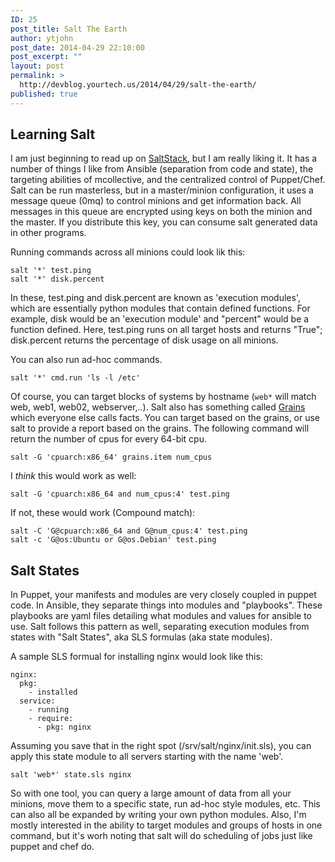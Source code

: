 ```yaml
---
ID: 25
post_title: Salt The Earth
author: ytjohn
post_date: 2014-04-29 22:10:00
post_excerpt: ""
layout: post
permalink: >
  http://devblog.yourtech.us/2014/04/29/salt-the-earth/
published: true
---
```

<h2>Learning Salt</h2>
<p>I am just beginning to read up on <a href="http://docs.saltstack.com/en/latest/topics/tutorials/walkthrough.html">SaltStack</a>, but I am really liking it. It has a number of things I like from Ansible (separation from code and state), the targeting abilities of mcollective, and the centralized control of Puppet/Chef. Salt can be run masterless, but in a master/minion configuration, it uses a message queue (0mq) to control minions and get information back. All messages in this queue are encrypted using keys on both the minion and the master. If you distribute this key, you can consume salt generated data in other programs.</p>
<p>Running commands across all minions could look lik this:</p>
<pre><code>salt '*' test.ping
salt '*' disk.percent
</code></pre>
<p>In these, test.ping and disk.percent are known as 'execution modules', which are essentially python modules that contain defined functions. For example, disk would be an 'execution module' and "percent" would be a function defined. Here, test.ping runs on all target hosts and returns "True"; disk.percent returns the percentage of disk usage on all minions.</p>
<p>You can also run ad-hoc commands.</p>
<pre><code>salt '*' cmd.run 'ls -l /etc'
</code></pre>
<p>Of course, you can target blocks of systems by hostname (<code>web*</code> will match web, web1, web02, webserver,..). Salt also has something called <a href="http://docs.saltstack.com/en/latest/topics/targeting/grains.html">Grains</a> which everyone else calls facts. You can target based on the grains, or use salt to provide a report based on the grains. The following command will return the number of cpus for every 64-bit cpu.</p>
<pre><code>salt -G 'cpuarch:x86_64' grains.item num_cpus
</code></pre>
<p>I <em>think</em> this would work as well:</p>
<pre><code>salt -G 'cpuarch:x86_64 and num_cpus:4' test.ping
</code></pre>
<p>If not, these would work (Compound match):</p>
<pre><code>salt -C 'G@cpuarch:x86_64 and G@num_cpus:4' test.ping
salt -c 'G@os:Ubuntu or G@os.Debian' test.ping
</code></pre>
<h2>Salt States</h2>
<p>In Puppet, your manifests and modules are very closely coupled in puppet code. In Ansible, they separate things into modules and "playbooks". These playbooks are yaml files detailing what modules and values for ansible to use. Salt follows this pattern as well, separating execution modules from states with "Salt States", aka SLS formulas (aka state modules).</p>
<p>A sample SLS formual for installing nginx would look like this:</p>
<pre><code>nginx:
  pkg:
    - installed
  service:
    - running
    - require:
      - pkg: nginx
</code></pre>
<p>Assuming you save that in the right spot (/srv/salt/nginx/init.sls), you can apply this state module to all servers starting with the name 'web'.</p>
<pre><code>salt 'web*' state.sls nginx
</code></pre>
<p>So with one tool, you can query a large amount of data from all your minions, move them to a specific state, run ad-hoc style modules, etc. This can also all be expanded by writing your own python modules. Also, I'm mostly interested in the ability to target modules and groups of hosts in one command, but it's worh noting that salt will do scheduling of jobs just like puppet and chef do.</p>